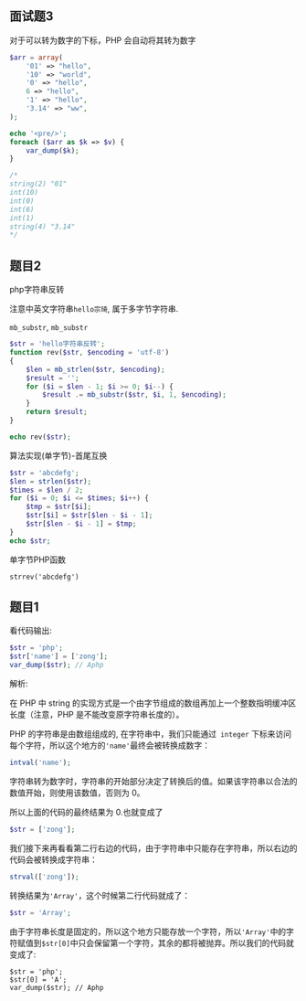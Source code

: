 ## 面试题3

对于可以转为数字的下标，PHP 会自动将其转为数字

```php
$arr = array(
    '01' => "hello",
    '10' => "world",
    '0' => "hello",
    6 => "hello",
    '1' => "hello",
    '3.14' => "ww",
);

echo '<pre/>';
foreach ($arr as $k => $v) {
    var_dump($k);
}

/*
string(2) "01"
int(10)
int(0)
int(6)
int(1)
string(4) "3.14"
*/
```





## 题目2

php字符串反转

注意中英文字符串`hello宗琦`, 属于多字节字符串.

`mb_substr`, `mb_substr`

```php
$str = 'hello字符串反转';
function rev($str, $encoding = 'utf-8')
{
    $len = mb_strlen($str, $encoding);
    $result = '';
    for ($i = $len - 1; $i >= 0; $i--) {
        $result .= mb_substr($str, $i, 1, $encoding);
    }
    return $result;
}

echo rev($str);
```

算法实现(单字节)-首尾互换

```php
$str = 'abcdefg';
$len = strlen($str);
$times = $len / 2;
for ($i = 0; $i <= $times; $i++) {
    $tmp = $str[$i];
    $str[$i] = $str[$len - $i - 1];
    $str[$len - $i - 1] = $tmp;
}
echo $str;
```

单字节PHP函数

`strrev('abcdefg')`

## 题目1

看代码输出:

```php
$str = 'php';
$str['name'] = ['zong'];
var_dump($str); // Aphp
```

解析:

在 PHP 中 string 的实现方式是一个由字节组成的数组再加上一个整数指明缓冲区长度（注意，PHP 是不能改变原字符串长度的）。

PHP 的字符串是由数组组成的, 在字符串中，我们只能通过` integer` 下标来访问每个字符，所以这个地方的`'name'`最终会被转换成数字：

```php
intval('name');
```

字符串转为数字时，字符串的开始部分决定了转换后的值。如果该字符串以合法的数值开始，则使用该数值，否则为 0。

所以上面的代码的最终结果为 0.也就变成了

```php
$str = ['zong'];
```

我们接下来再看看第二行右边的代码，由于字符串中只能存在字符串，所以右边的代码会被转换成字符串：

```php
strval(['zong']);
```

转换结果为`'Array'`，这个时候第二行代码就成了：

```php
$str = 'Array';
```

由于字符串长度是固定的，所以这个地方只能存放一个字符，所以`'Array'`中的字符赋值到` $str[0] `中只会保留第一个字符，其余的都将被抛弃。所以我们的代码就变成了:

```
$str = 'php';
$str[0] = 'A';
var_dump($str); // Aphp
```


